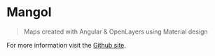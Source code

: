 # Mangol

> Maps created with Angular & OpenLayers using Material design

For more information visit the [Github site](https://github.com/fegyi001/mangol).

